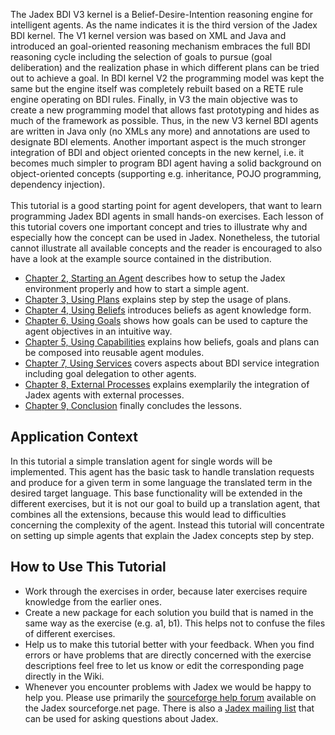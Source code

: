 The Jadex BDI V3 kernel is a Belief-Desire-Intention reasoning engine for intelligent agents. As the name indicates it is the third version of the Jadex BDI kernel. The V1 kernel version was based on XML and Java and introduced an goal-oriented reasoning mechanism embraces the full BDI reasoning cycle including the selection of goals to pursue (goal deliberation) and the realization phase in which different plans can be tried out to achieve a goal. In BDI kernel V2 the programming model was kept the same but the engine itself was completely rebuilt based on a RETE rule engine operating on BDI rules. Finally, in V3 the main objective was to create a new programming model that allows fast prototyping and hides as much of the framework as possible. Thus, in the new V3 kernel BDI agents are written in Java only (no XMLs any more) and annotations are used to designate BDI elements. Another important aspect is the much stronger integration of BDI and object oriented concepts in the new kernel, i.e. it becomes much simpler to program BDI agent having a solid background on object-oriented concepts (supporting e.g. inheritance, POJO programming, dependency injection).     \
\
This tutorial is a good starting point for agent developers, that want to learn programming Jadex BDI agents in small hands-on exercises. Each lesson of this tutorial covers one important concept and tries to illustrate why and especially how the concept can be used in Jadex. Nonetheless, the tutorial cannot illustrate all available concepts and the reader is encouraged to also have a look at the example source contained in the distribution. 

-   <span class="wikiexternallink">[Chapter 2, Starting an Agent](02%20Starting%20an%20Agent)</span> describes how to setup the Jadex environment properly and how to start a simple agent.
-   <span class="wikiexternallink">[Chapter 3, Using Plans](03%20Using%20Plans)</span> explains step by step the usage of plans.
-   <span class="wikiexternallink">[Chapter 4, Using Beliefs](04%20Using%20Beliefs)</span> introduces beliefs as agent knowledge form.
-   <span class="wikiexternallink">[Chapter 6, Using Goals](05%20Using%20Goals)</span> shows how goals can be used to capture the agent objectives in an intuitive way.
-   <span class="wikiexternallink">[Chapter 5, Using Capabilities](06%20Using%20Capabilities)</span> explains how beliefs, goals and plans can be composed into reusable agent modules.
-   <span class="wikiexternallink">[Chapter 7, Using Services](07%20Using%20Services)</span> covers aspects about BDI service integration including goal delegation to other agents.
-   <span class="wikiexternallink">[Chapter 8, External Processes](08%20External%20Processes)</span> explains exemplarily the integration of Jadex agents with external processes.
-   <span class="wikiexternallink">[Chapter 9, Conclusion](09%20Conclusion)</span> finally concludes the lessons.

<span>Application Context</span> 
--------------------------------

In this tutorial a simple translation agent for single words will be implemented. This agent has the basic task to handle translation requests and produce for a given term in some language the translated term in the desired target language. This base functionality will be extended in the different exercises, but it is not our goal to build up a translation agent, that combines all the extensions, because this would lead to difficulties concerning the complexity of the agent. Instead this tutorial will concentrate on setting up simple agents that explain the Jadex concepts step by step.

<span>How to Use This Tutorial</span> 
-------------------------------------

-   Work through the exercises in order, because later exercises require knowledge from the earlier ones.
-   Create a new package for each solution you build that is named in the same way as the exercise (e.g. a1, b1). This helps not to confuse the files of different exercises.
-   Help us to make this tutorial better with your feedback. When you find errors or have problems that are directly concerned with the exercise descriptions feel free to let us know or edit the corresponding page directly in the Wiki.
-   Whenever you encounter problems with Jadex we would be happy to help you. Please use primarily the <span class="wikiexternallink">[sourceforge help forum](http://sourceforge.net/projects/jadex/forums/forum/274112)</span> available on the Jadex sourceforge.net page. There is also a <span class="wikiexternallink">[Jadex mailing list](https://lists.sourceforge.net/lists/listinfo/jadex-develop)</span> that can be used for asking questions about Jadex.

